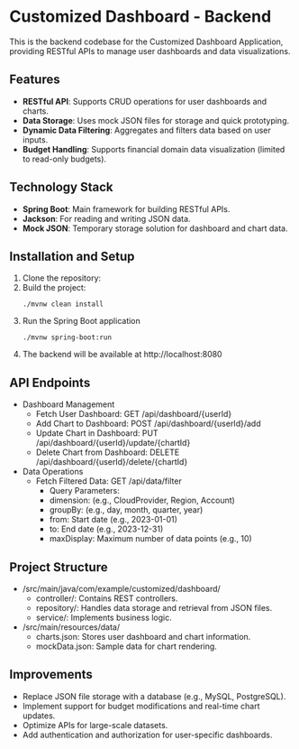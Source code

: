 # Customized Dashboard - Backend

This is the backend codebase for the Customized Dashboard Application, providing RESTful APIs to manage user dashboards and data visualizations.

## Features
- **RESTful API**: Supports CRUD operations for user dashboards and charts.
- **Data Storage**: Uses mock JSON files for storage and quick prototyping.
- **Dynamic Data Filtering**: Aggregates and filters data based on user inputs.
- **Budget Handling**: Supports financial domain data visualization (limited to read-only budgets).

## Technology Stack
- **Spring Boot**: Main framework for building RESTful APIs.
- **Jackson**: For reading and writing JSON data.
- **Mock JSON**: Temporary storage solution for dashboard and chart data.

## Installation and Setup
1. Clone the repository:
2. Build the project:
   ```
   ./mvnw clean install
   ```
3. Run the Spring Boot application
   ```
   ./mvnw spring-boot:run
   ```
4. The backend will be available at http://localhost:8080

## API Endpoints
- Dashboard Management
  - Fetch User Dashboard: GET /api/dashboard/{userId}
  - Add Chart to Dashboard: POST /api/dashboard/{userId}/add
  - Update Chart in Dashboard: PUT /api/dashboard/{userId}/update/{chartId}
  - Delete Chart from Dashboard: DELETE /api/dashboard/{userId}/delete/{chartId}
- Data Operations
  - Fetch Filtered Data: GET /api/data/filter
    - Query Parameters:
    - dimension: (e.g., CloudProvider, Region, Account)
    - groupBy: (e.g., day, month, quarter, year)
    - from: Start date (e.g., 2023-01-01)
    - to: End date (e.g., 2023-12-31)
    - maxDisplay: Maximum number of data points (e.g., 10)

## Project Structure
- /src/main/java/com/example/customized/dashboard/
  - controller/: Contains REST controllers.
  - repository/: Handles data storage and retrieval from JSON files.
  - service/: Implements business logic.
- /src/main/resources/data/
  - charts.json: Stores user dashboard and chart information.
  - mockData.json: Sample data for chart rendering.

## Improvements
- Replace JSON file storage with a database (e.g., MySQL, PostgreSQL).
- Implement support for budget modifications and real-time chart updates.
- Optimize APIs for large-scale datasets.
- Add authentication and authorization for user-specific dashboards.
